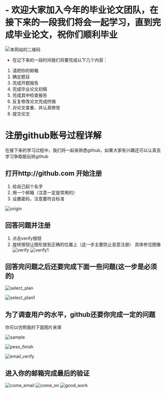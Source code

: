 # - 欢迎大家加入今年的毕业论文团队，在接下来的一段我们将会一起学习，直到完成毕业论文，祝你们顺利毕业

![本网站的二维码](figures/github_thesis.png ) 
- 在记下来的一段时间我们将要完成以下几个内容：
1. 请把你的邮箱
1. 确定题目
2. 完成开题报告
3. 完成毕业论文初稿
4. 完成其中检查报告
5. 反复修改论文完成终搞
6. 对论文查重、并认真修改
7. 提交论文

# 注册github账号过程详解

在接下来的学习过程中，我们将一起来熟悉github，如果大家有兴趣还可以认真去学习争取能玩转github

## 打开http://github.com 开始注册

1. 给自己起个名字
2. 用一个邮箱（注意一定是常用的）
3. 设置密码，注意要符合标准

![origin](figures/join.png)
        

## 回答问题并注册

1. 点击verify按钮
2. 旋转按钮让图形放到正确的位置上（这一步主要防止恶意注册）
具体参见图像
![verify](figures/verify.png)
![verify1](figures/verify1.png)



##  回答完问题之后还要完成下面一些问题(这一步是必须的)

![select_plan](figures/select.png)

![select_plan1](figures/select1.png)


## 为了调查用户的水平，github还要你完成一定的问题

你可以仿照我的下面图片来填

![sample](figures/plan.png)
    
![peso_finish](figures/complete.png)

![email_verify](figures/email_verify.png)

##  进入你的邮箱完成最后的验证

![come_email](figures/come_email.png)
![come_on](figures/come_on.png)
![good_work](figures/good_work.png)

